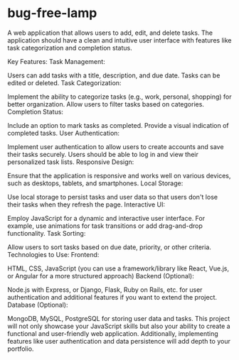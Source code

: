 # bug-free-lamp
A web application that allows users to add, edit, and delete tasks. 
The application should have a clean and intuitive user interface with features like task categorization and completion status.

Key Features:
Task Management:

Users can add tasks with a title, description, and due date.
Tasks can be edited or deleted.
Task Categorization:

Implement the ability to categorize tasks (e.g., work, personal, shopping) for better organization.
Allow users to filter tasks based on categories.
Completion Status:

Include an option to mark tasks as completed.
Provide a visual indication of completed tasks.
User Authentication:

Implement user authentication to allow users to create accounts and save their tasks securely.
Users should be able to log in and view their personalized task lists.
Responsive Design:

Ensure that the application is responsive and works well on various devices, such as desktops, tablets, and smartphones.
Local Storage:

Use local storage to persist tasks and user data so that users don't lose their tasks when they refresh the page.
Interactive UI:

Employ JavaScript for a dynamic and interactive user interface. For example, use animations for task transitions or add drag-and-drop functionality.
Task Sorting:

Allow users to sort tasks based on due date, priority, or other criteria.
Technologies to Use:
Frontend:

HTML, CSS, JavaScript (you can use a framework/library like React, Vue.js, or Angular for a more structured approach)
Backend (Optional):

Node.js with Express, or Django, Flask, Ruby on Rails, etc. for user authentication and additional features if you want to extend the project.
Database (Optional):

MongoDB, MySQL, PostgreSQL for storing user data and tasks.
This project will not only showcase your JavaScript skills but also your ability to create a functional and user-friendly web application. Additionally, implementing features like user authentication and data persistence will add depth to your portfolio.



